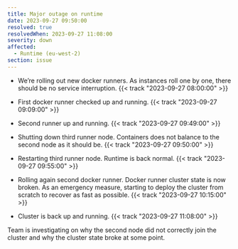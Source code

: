 ```yaml
---
title: Major outage on runtime
date: 2023-09-27 09:50:00
resolved: true
resolvedWhen: 2023-09-27 11:08:00
severity: down
affected:
  - Runtime (eu-west-2)
section: issue
---
```



- We’re rolling out new docker runners. As instances roll one by one, there should be no service interruption. {{< track "2023-09-27 08:00:00" >}}

- First docker runner checked up and running. {{< track "2023-09-27 09:09:00" >}}

- Second runner up and running. {{< track "2023-09-27 09:49:00" >}}

- Shutting down third runner node. Containers does not balance to the second node as it should be. {{< track "2023-09-27 09:50:00" >}}

- Restarting third runner node. Runtime is back normal. {{< track "2023-09-27 09:55:00" >}}

- Rolling again second docker runner. Docker runner cluster state is now broken. As an emergency measure, starting to deploy the cluster from scratch to recover as fast as possible. {{< track "2023-09-27 10:15:00" >}}

- Cluster is back up and running. {{< track "2023-09-27 11:08:00" >}}


Team is investigating on why the second node did not correctly join the cluster and why the cluster state broke at some point.

